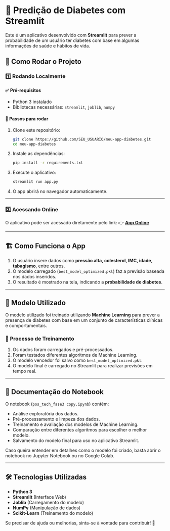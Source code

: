 # 📌 Predição de Diabetes com Streamlit

Este é um aplicativo desenvolvido com **Streamlit** para prever a probabilidade de um usuário ter diabetes com base em algumas informações de saúde e hábitos de vida.

## 🚀 Como Rodar o Projeto

### 1️⃣ **Rodando Localmente**

#### ✅ **Pré-requisitos**
- Python 3 instalado
- Bibliotecas necessárias: `streamlit`, `joblib`, `numpy`

#### 🔹 **Passos para rodar**
1. Clone este repositório:
   ```sh
   git clone https://github.com/SEU_USUARIO/meu-app-diabetes.git
   cd meu-app-diabetes
   ```
2. Instale as dependências:
   ```sh
   pip install -r requirements.txt
   ```
3. Execute o aplicativo:
   ```sh
   streamlit run app.py
   ```
4. O app abrirá no navegador automaticamente.

---

### 2️⃣ **Acessando Online**

O aplicativo pode ser acessado diretamente pelo link:
👉 **[App Online](https://modeloprevisaodiabetestcfase3.streamlit.app/)**

---

## 🏗️ Como Funciona o App

1. O usuário insere dados como **pressão alta, colesterol, IMC, idade, tabagismo**, entre outros.
2. O modelo carregado (`best_model_optimized.pkl`) faz a previsão baseada nos dados inseridos.
3. O resultado é mostrado na tela, indicando a **probabilidade de diabetes**.

---

## 🤖 Modelo Utilizado

O modelo utilizado foi treinado utilizando **Machine Learning** para prever a presença de diabetes com base em um conjunto de características clínicas e comportamentais. 

### 📌 **Processo de Treinamento**
1. Os dados foram carregados e pré-processados.
2. Foram testados diferentes algoritmos de Machine Learning.
3. O modelo vencedor foi salvo como `best_model_optimized.pkl`.
4. O modelo final é carregado no Streamlit para realizar previsões em tempo real.

---

## 📑 Documentação do Notebook

O notebook (`pos_tech_fase3 copy.ipynb`) contém:
- Análise exploratória dos dados.
- Pré-processamento e limpeza dos dados.
- Treinamento e avaliação dos modelos de Machine Learning.
- Comparação entre diferentes algoritmos para escolher o melhor modelo.
- Salvamento do modelo final para uso no aplicativo Streamlit.

Caso queira entender em detalhes como o modelo foi criado, basta abrir o notebook no Jupyter Notebook ou no Google Colab.

---

## 🛠️ Tecnologias Utilizadas
- **Python 3**
- **Streamlit** (Interface Web)
- **Joblib** (Carregamento do modelo)
- **NumPy** (Manipulação de dados)
- **Scikit-Learn** (Treinamento do modelo)

Se precisar de ajuda ou melhorias, sinta-se à vontade para contribuir! 🚀


